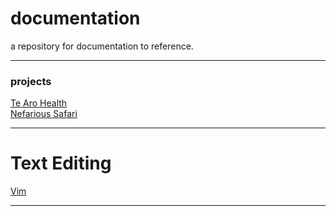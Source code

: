 # documentation 
a repository for documentation to reference.

----
### projects
[Te Aro Health](projects/tearohealth.md)  
[Nefarious Safari](projects/nefarioussafari.md)  

----
# Text Editing
[Vim](learning/vim.md)  

---- 
